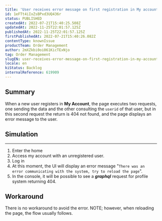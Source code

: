 ```yaml
---
title: 'User receives error message on first registration in My account'
id: 1eFTt4iIxZsBPxd3UQ436r
status: PUBLISHED
createdAt: 2022-07-21T15:40:25.508Z
updatedAt: 2022-11-25T22:01:57.125Z
publishedAt: 2022-11-25T22:01:57.125Z
firstPublishedAt: 2022-07-21T15:40:26.082Z
contentType: knownIssue
productTeam: Order Management
author: 2mXZkbi0oi061KicTExNjo
tag: Order Management
slugEN: user-receives-error-message-on-first-registration-in-my-account
locale: en
kiStatus: Backlog
internalReference: 619909
---
```


## Summary


When a new user registers in **My Account**, the page executes two requests, one sending the data and the other consulting the `userid` of that user, but in this second request the return is 404 not found, and the page displays an error message to the user.



## Simulation


** **

1. Enter the home
2. Access my account with an unregistered user.
3. Log in
4. At this moment, the UI will display an error message "`There was an error communicating with the system, try to reload the page`".
5. In the console, it will be possible to see a _**graphql**_ request for profile system returning 404.



## Workaround


There is no workaround to avoid the error.
NOTE; however, when reloading the page, the flow usually follows.

